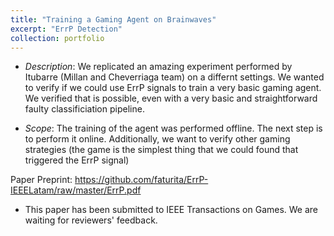 ```yaml
---
title: "Training a Gaming Agent on Brainwaves"
excerpt: "ErrP Detection"
collection: portfolio
---
```


* *Description*: We replicated an amazing experiment performed by Itubarre (Millan and Cheverriaga team) on a differnt settings.  We wanted to verify if we could use ErrP signals to train a very basic gaming agent.  We verified that is possible, even with a very basic and straightforward faulty classificiation pipeline.

* *Scope*: The training of the agent was performed offline.  The next step is to perform it online.  Additionally, we want to verify other gaming strategies (the game is the simplest thing that we could found that triggered the ErrP signal)

Paper Preprint: <https://github.com/faturita/ErrP-IEEELatam/raw/master/ErrP.pdf>
* This paper has been submitted to IEEE Transactions on Games. We are waiting for reviewers' feedback.





